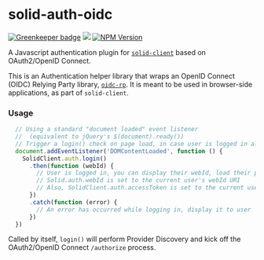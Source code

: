 # solid-auth-oidc

[![Greenkeeper badge](https://badges.greenkeeper.io/solid/solid-auth-oidc.svg)](https://greenkeeper.io/)
[![](https://img.shields.io/badge/project-Solid-7C4DFF.svg?style=flat)](https://github.com/solid/solid)
[![NPM Version](https://img.shields.io/npm/v/solid-auth-oidc.svg?style=flat)](https://npm.im/solid-auth-oidc)

A Javascript authentication plugin for
[`solid-client`](https://github.com/solid/solid-client) based on OAuth2/OpenID
Connect.

This is an Authentication helper library that wraps an OpenID Connect (OIDC)
Relying Party library, [`oidc-rp`](https://github.com/anvilresearch/oidc-rp).
It is meant to be used in browser-side applications, as part of `solid-client`.

### Usage

```js
  // Using a standard "document loaded" event listener
  //  (equivalent to jQuery's $(document).ready())
  // Trigger a login() check on page load, in case user is logged in already
  document.addEventListener('DOMContentLoaded', function () {
    SolidClient.auth.login()
      .then(function (webId) {
        // User is logged in, you can display their webId, load their profile, etc
        // Solid.auth.webId is set to the current user's webId URI
        // Also, SolidClient.auth.accessToken is set to the current user's access token
      })
      .catch(function (error) {
        // An error has occurred while logging in, display it to user
      })
  })
```

Called by itself, `login()` will perform Provider Discovery and kick off the
OAuth2/OpenID Connect `/authorize` process.
